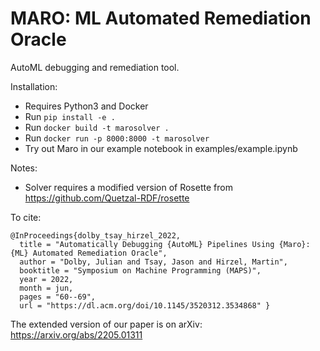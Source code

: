 # MARO: ML Automated Remediation Oracle

AutoML debugging and remediation tool.

Installation:
- Requires Python3 and Docker
- Run `pip install -e .`
- Run `docker build -t marosolver .`
- Run `docker run -p 8000:8000 -t marosolver`
- Try out Maro in our example notebook in examples/example.ipynb

Notes:
- Solver requires a modified version of Rosette from https://github.com/Quetzal-RDF/rosette

To cite:

```
@InProceedings{dolby_tsay_hirzel_2022,
  title = "Automatically Debugging {AutoML} Pipelines Using {Maro}: {ML} Automated Remediation Oracle",
  author = "Dolby, Julian and Tsay, Jason and Hirzel, Martin",
  booktitle = "Symposium on Machine Programming (MAPS)",
  year = 2022,
  month = jun,
  pages = "60--69",
  url = "https://dl.acm.org/doi/10.1145/3520312.3534868" }
```

The extended version of our paper is on arXiv: https://arxiv.org/abs/2205.01311
